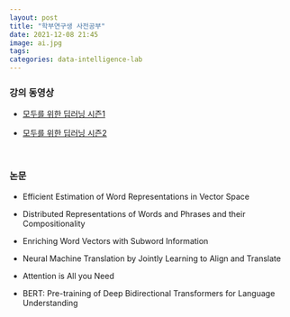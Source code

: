 ```yaml
---
layout: post
title: "학부연구생 사전공부"
date: 2021-12-08 21:45
image: ai.jpg
tags:
categories: data-intelligence-lab
---
```




### 강의 동영상

- [모두를 위한 딥러닝 시즌1](https://www.youtube.com/watch?v=BS6O0zOGX4E&list=PLlMkM4tgfjnLSOjrEJN31gZATbcj_MpUm)

- [모두를 위한 딥러닝 시즌2](https://www.youtube.com/watch?v=7eldOrjQVi0&list=PLQ28Nx3M4JrhkqBVIXg-i5_CVVoS1UzAv&index=2)


<br>


### 논문

- Efficient Estimation of Word Representations in Vector Space

- Distributed Representations of Words and Phrases and their Compositionality

- Enriching Word Vectors with Subword Information

- Neural Machine Translation by Jointly Learning to Align and Translate

- Attention is All you Need

- BERT: Pre-training of Deep Bidirectional Transformers for Language Understanding


